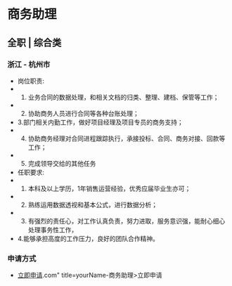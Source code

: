 
# 商务助理
## 全职  |  综合类
### 浙江 - 杭州市

- 岗位职责:
- 1. 业务合同的数据处理，和相关文档的归类、整理、建档、保管等工作；
- 2. 协助商务人员进行合同等各种台账处理；
- 3.部门相关内勤工作，做好项目经理及项目专员的商务支持；
- 4. 协助商务经理对合同进程跟踪执行，承接投标、合同、商务对接、回款等工作；
- 5. 完成领导交给的其他任务
- 任职要求:
- 1. 本科及以上学历，1年销售运营经验，优秀应届毕业生亦可；
- 2. 熟练运用数据透视和基本公式，进行数据分析；
- 3. 有强烈的责任心，对工作认真负责，努力进取，服务意识强，能耐心细心处理事务性工作，
- 4.能够承担高度的工作压力，良好的团队合作精神。
### 申请方式
- <a href="mailto:hr@tuya.com" title=yourName-商务助理>立即申请</a>.com" title=yourName-商务助理>立即申请</a>
